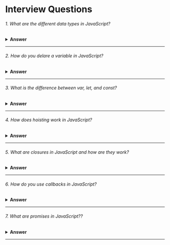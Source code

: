 # Interview Questions

###### 1. What are the different data types in JavaScript?

<details><summary><b>Answer</b></summary>
JavaScript provides different data types to hold different types of values. There are two types of data types in JavaScript:

1. Primitive data type.
- String.
- Number.
- Bigint.
- Boolean.
- Undefined.
- Null.
- Symbol.

2. Non-primitive (reference) data type.
- Array.
- Object.
</details>

---

###### 2. How do you delare a variable in JavaScript?

<details><summary><b>Answer</b></summary>
  
In JavaScript, we can declare a variable using the `var`, `let`, or `const` keywords. Here's how we can use each of them:
  
#### 1. Using `var`:
  
```javascript
var variableName;
```
Variables declared with `var` have function scope or global scope, but not block scope. They can be re-declared and updated within their scope.

#### 2. Using `let`:

```javascript
let variableName;
```
Variables declared with `let` have block scope. They can be updated within their scope but cannot be re-declared in the same scope.

#### 2. Using `const`:
```javascript
const variableName = value;
```
Variables declared with `const` are constants and cannot be reassigned after initialization. They have block scope like variables declared with `let`.

Here are some examples:

```javascript
// Using var
var age;

// Using let
let name;

// Using const
const PI = 3.14;
```
When we declare a variable using `let` or `const`, it's a good practice to initialize it with a value, although it's not mandatory.
</details>

---

###### 3. What is the difference between var, let, and const?

<details><summary><b>Answer</b></summary>

  The main differences between `var`, `let`, and `const` in JavaScript lie in their **scoping rules** , **reassignment**, **and ability to be redeclared**. Here's a breakdown of the key differences:

#### 1. Scoping:

- `var`: Variables declared with `var` have function scope or global scope. They are function-scoped if declared inside a function, or globally scoped if declared outside any function.
- `let` and `const`: Variables declared with `let` and `const` have block scope. They are scoped to the nearest enclosing block, which can be a function, loop, or any other block statement.

```javascript
function exampleScope() {
    if (true) {
        var varVariable = 'I am var';
        let letVariable = 'I am let';
        const constVariable = 'I am const';
    }
    console.log(varVariable); // Works
    console.log(letVariable); // ReferenceError: letVariable is not defined
    console.log(constVariable); // ReferenceError: constVariable is not defined
}

exampleScope();
```
In this example, `varVariable` is accessible outside the block because it's declared with `var`, which has **function scope**. `letVariable` and `constVariable` are not accessible outside the block because they are declared with `let` and `const`, respectively, which have **block scope**.

#### 2. Reassignment:

- `var`: Variables declared with `var` **can be updated** and **reassigned** within their scope.
- `let`: Variables declared with let **can be updated** and **reassigned** within their scope, just like var.
- `const`: Variables declared with const **cannot be reassigned** after initialization. However, **if the variable holds a reference to an object, the properties of that object can be modified**.

```javascript
var varValue = 10;
let letValue = 20;
const constValue = 30;

varValue = 11; // Works
letValue = 21; // Works
constValue = 31; // Error: Assignment to constant variable
```
In this example, we can see that `varValue` and `letValue` can be reassigned new values without any error. However, attempting to reassign a new value to `constValue` results in an error because it's declared with const, which **doesn't allow reassignment**.

#### 3. Redeclaration:

- `var`: Variables declared with `var` **can be redeclared** within the same scope without any error.
- `let`: Variables declared with `let` **cannot be redeclared** in the same scope. Attempting to do so will result in a **syntax error**.
- `const`: Like `let`, variables declared with `const` **cannot be redeclared** in the same scope. Attempting to do so will also result in a **syntax error**.

```javascript
var varVariable = 'I am var';
let letVariable = 'I am let';
const constVariable = 'I am const';

var varVariable = 'I am redeclared var'; // Works
let letVariable = 'I am redeclared let'; // Error: Identifier 'letVariable' has already been declared
const constVariable = 'I am redeclared const'; // Error: Identifier 'constVariable' has already been declared
```

In this example, we can see that we can redeclare `varVariable` with `var`, but attempting to redeclare `letVariable` or `constVariable` with `let` or `const`, respectively, results in errors because they have already been declared in the same scope.

#### Here's a summary:

- Use `var` for variables that need to have *function* or *global scope* and might *need to be redeclared*.
- Use `let` for variables that have *block scope* and might *need to be reassigned, but not redeclared*.
- Use `const` for variables that have *block scope* and *whose value should not change after initialization*.
</details>

---

###### 4.  How does hoisting work in JavaScript?

<details><summary><b>Answer</b></summary>

Hoisting in JavaScript is a mechanism where variable and function declarations are moved to the top of their containing scope during the compilation phase, before the code is executed. This means that regardless of where variables and functions are declared within their scope, they are treated as if they were declared at the top of the scope.

Here's how hoisting works for variables and functions:

#### 1. Variable Hoisting:

- When variables are declared with `var`, they are hoisted to the top of their containing function scope or global scope.
However, only the declaration is hoisted, not the initialization. This means that variables are initialized with `undefined` by default until their actual assignment is reached in the code.
- Variables declared with `let` or `const` are also hoisted to the top of their containing block scope, but they are not initialized until their actual declaration is reached in the code. This is called the `temporal dead zone` and attempting to access these variables before their declaration results in a `ReferenceError`.

Here's an example to illustrate variable hoisting:

```javascript
console.log(x); // undefined
var x = 5;
console.log(x); // 5
// This is equivalent to:

var x;
console.log(x); // undefined
x = 5;
console.log(x); // 5

console.log(y); // ReferenceError: Cannot access 'y' before initialization
let y = 5;

console.log(z); // ReferenceError: Cannot access 'z' before initialization
let z = 10;
```

#### 2. Function Hoisting:

- Function declarations are completely hoisted, including both the declaration and the function definition.
This means that we can call a function before it's declared in the code, and it will still work.

Here's an example to illustrate function hoisting:

```javascript
foo(); // "Hello, I am foo!"

function foo() {
    console.log("Hello, I am foo!");
}

// This is equivalent to:

function foo() {
    console.log("Hello, I am foo!");
}

foo(); // "Hello, I am foo!"
```

It's important to understand hoisting in JavaScript to avoid unexpected behavior and to write more readable and maintainable code.
</details>

---

###### 5. What are closures in JavaScript and how are they work?

<details><summary><b>Answer</b></summary>

#### 1. Definition: 

When an inner function is defined within an outer function, the inner function retains a reference to the variables in the outer function's scope, even after the outer function has completed execution. This combination of the inner function and the variables it has access to forms a `closure`.

#### 2. How closures work:

- ##### Access to Outer Scope Variables: 
The inner function can access the variables, parameters, and functions of the outer function, as well as the global scope. This is possible because the inner function retains a reference to the variables in its lexical scope.

- ##### Preservation of Scope: 
`Closures` allow functions to maintain references to variables from their containing scopes, preventing those variables from being garbage-collected when the outer function finishes executing. This enables powerful patterns such as data encapsulation and private variables.

Here's an example to illustrate closures:

```javascript
function outerFunction() {
    let outerVariable = 'I am outer';

    function innerFunction() {
        console.log(outerVariable); // Accesses outerVariable from the outer function's scope
    }

    return innerFunction;
}

const closure = outerFunction();
closure(); // Outputs: "I am outer"
```
In this example, `innerFunction` is defined within `outerFunction` and has access to `outerVariable`. Even after `outerFunction` has finished executing, the `closure` function (which is `innerFunction`) still has access to `outerVariable`, thanks to the `closure`. This allows `closure` to access and use `outerVariable` when it's invoked.
</details>

---

###### 6. How do you use callbacks in JavaScript?
<details><summary><b>Answer</b></summary>

In JavaScript, a callback is a function that we pass as an argument to another function and execute after the completion of a particular task or event. Callbacks are commonly used in asynchronous operations, such as handling events, making API requests, or dealing with timeouts.

For instance, let's say we want to fetch data from a server using an asynchronous HTTP request. We can define a callback function to handle the response data once it's available:

```javascript
function fetchData(url, callback) {
    fetch(url)
        .then(response => response.json())
        .then(data => callback(data))
        .catch(error => console.error(error));
}

function processResponse(data) {
    console.log(data);
}

fetchData('https://api.example.com/data', processResponse);
```

In this example, `fetchData` is a function that makes an asynchronous HTTP request to the specified URL. We pass a callback function (`processResponse`) as an argument. Once the data is fetched successfully, the `callback` function is invoked with the response data. This allows us to handle the response data in the `processResponse` function, which could involve rendering it on the UI or performing additional processing.

Another example involves handling events in a web application. Suppose we want to add a click event listener to a button element and execute a callback function when the button is clicked:

```javascript
const button = document.getElementById('myButton');

function handleClick() {
    console.log('Button clicked');
}

button.addEventListener('click', handleClick);
```
In this case, the `handleClick` function is passed as a `callback`to the `addEventListener` method. When the `button` is `clicked`, the `handleClick` function is executed, logging `Button clicked` to the console.

Here's another example showcasing the usage of callbacks for dealing with timeouts:

```javascript
function delayedMessage(message, delay, callback) {
    setTimeout(() => {
        console.log(message);
        callback();
    }, delay);
}

function afterDelay() {
    console.log('Callback executed after delay');
}

// Call delayedMessage function with a message, delay of 2 seconds, and a callback
delayedMessage('This message is delayed by 2 seconds', 2000, afterDelay);
```
In this example, we define a function called `delayedMessage` that takes three parameters: `message` (the message to be logged), `delay` (the delay time in milliseconds), and `callback` (the callback function to be executed after the delay). Inside `delayedMessage`, we use `setTimeout` to schedule the execution of a function after the specified delay. Once the delay is over, the provided `message` is logged to the console, and then the `callback` function is invoked.

We also define a `callback` function called `afterDelay`, which simply logs a `message` indicating that it has been executed. Finally, we call the `delayedMessage` function with the `message` to be displayed after the `delay`, a `delay` of 2000 milliseconds (2 seconds), and the `afterDelay` function as the `callback`. This demonstrates how we can use `callbacks` to perform actions after a specified delay, such as `animations`, `notifications`, or other `asynchronous` tasks.
</details>

---

###### 7. What are promises in JavaScript??
<details><summary><b>Answer</b></summary>
In JavaScript, promises are objects representing the eventual completion or failure of an asynchronous operation. We use them to handle asynchronous operations such as fetching data from a server, reading files, or executing animations, where the result may not be available immediately.

We can create a promise using the `Promise` constructor, passing a function with `resolve` and `reject` parameters. Inside this function, we perform an asynchronous operation, like using `setTimeout` to simulate a delay, and then resolve or reject the promise based on the result.

```javascript
// Creating a promise
const myPromise = new Promise((resolve, reject) => {
    // Simulating an asynchronous operation
    setTimeout(() => {
        const randomNumber = Math.random();
        if (randomNumber > 0.5) {
            resolve(randomNumber); // Resolve the promise with a value
        } else {
            reject(new Error('Random number is too small')); // Reject the promise with an error
        }
    }, 1000);
});

// Handling the promise
myPromise.then((result) => {
    console.log('Promise fulfilled with result:', result);
}).catch((error) => {
    console.log('Promise rejected with error:', error.message);
});
```
Here, we handle the `fulfilled` state (success) of the promise using the `then()` method and the `rejected` state (failure) using the `catch()` method. Promises provide a cleaner and more flexible way to work with asynchronous code compared to traditional callback-based approaches, allowing for better error handling and chaining of multiple asynchronous operations.
</details>

---
